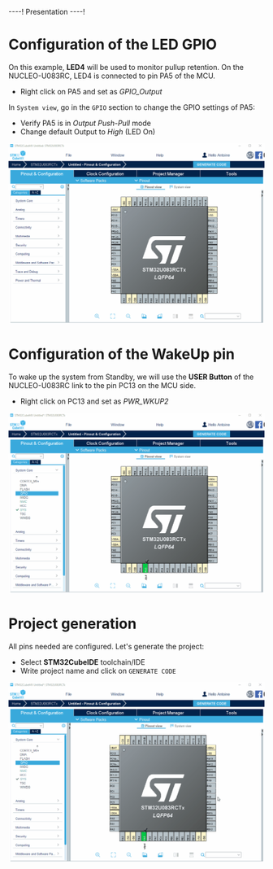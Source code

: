 ----!
Presentation
----!
# Configuration of the LED GPIO
On this example, **LED4** will be used to monitor pullup retention.
On the NUCLEO-U083RC, LED4 is connected to pin PA5 of the MCU.
- Right click on PA5 and set as *GPIO_Output*

In `System view`, go in the `GPIO` section to change the GPIO settings of PA5:
- Verify PA5 is in *Output Push-Pull* mode
- Change default Output to *High* (LED On)

![Image3](./Gifs/CubeMX3.gif)

# Configuration of the WakeUp pin
To wake up the system from Standby, we will use the **USER Button** of the NUCLEO-U083RC link to the pin PC13 on the MCU side.
- Right click on PC13 and set as *PWR_WKUP2*

![Image4](./Gifs/CubeMX4.gif)

# Project generation
All pins needed are configured. Let's generate the project:
- Select **STM32CubeIDE** toolchain/IDE
- Write project name and click on `GENERATE CODE`

![Image5](./Gifs/CubeMX5.gif)

